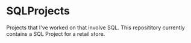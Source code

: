 # SQLProjects
Projects that I've worked on that involve SQL. This reposititory currently contains a SQL Project for a retail store.
